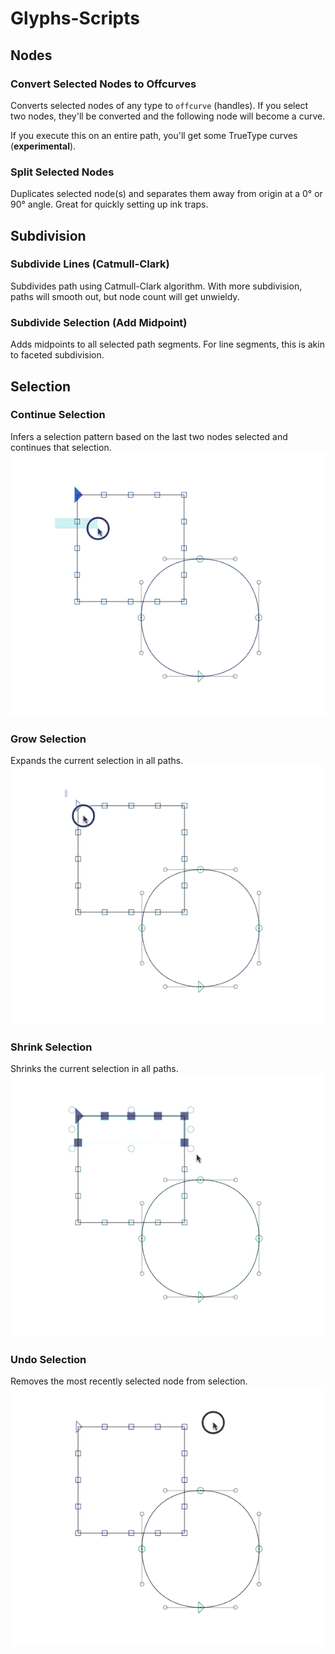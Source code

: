 # Glyphs-Scripts

## Nodes

### Convert Selected Nodes to Offcurves
Converts selected nodes of any type to `offcurve` (handles). If you select two nodes, they'll be converted and the following node will become a curve.

If you execute this on an entire path, you'll get some TrueType curves (**experimental**).

### Split Selected Nodes
Duplicates selected node(s) and separates them away from origin at a 0° or 90° angle. Great for quickly setting up ink traps.

## Subdivision

### Subdivide Lines (Catmull-Clark)
Subdivides path using Catmull-Clark algorithm. With more subdivision, paths will smooth out, but node count will get unwieldy.

### Subdivide Selection (Add Midpoint)
Adds midpoints to all selected path segments. For line segments, this is akin to faceted subdivision.

## Selection

### Continue Selection
Infers a selection pattern based on the last two nodes selected and continues that selection.
![](https://github.com/danielgamage/Glyphs-Scripts/blob/master/Images/selection-continue.gif)

### Grow Selection
Expands the current selection in all paths.
![](https://github.com/danielgamage/Glyphs-Scripts/blob/master/Images/selection-grow.gif)

### Shrink Selection
Shrinks the current selection in all paths.
![](https://github.com/danielgamage/Glyphs-Scripts/blob/master/Images/selection-shrink.gif)

### Undo Selection
Removes the most recently selected node from selection.
![](https://github.com/danielgamage/Glyphs-Scripts/blob/master/Images/selection-undo.gif)
